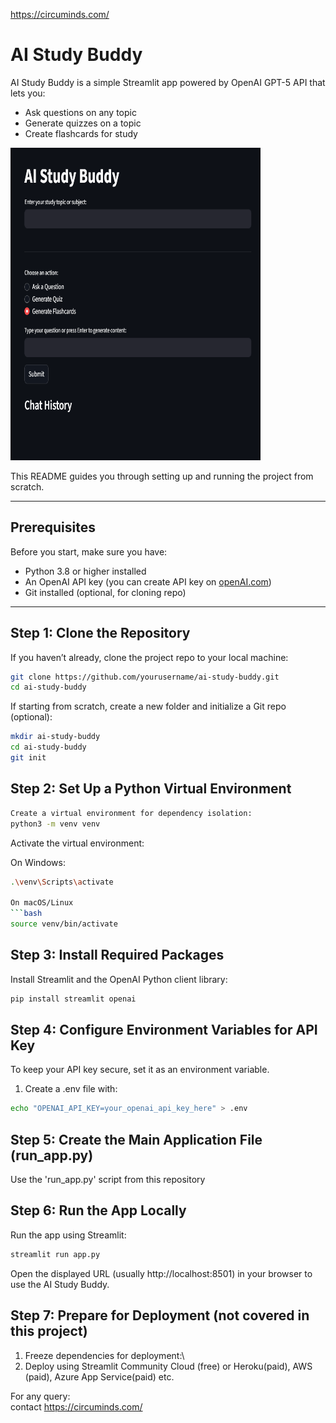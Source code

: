 https://circuminds.com/

# AI Study Buddy

AI Study Buddy is a simple Streamlit app powered by OpenAI GPT-5 API that lets you:

- Ask questions on any topic  
- Generate quizzes on a topic  
- Create flashcards for study
<img width="400" height="500" alt="image" src="/ref/endpoint.png" />


This README guides you through setting up and running the project from scratch.

---

## Prerequisites

Before you start, make sure you have:

- Python 3.8 or higher installed  
- An OpenAI API key (you can create API key on [openAI.com](https://openai.com/))  
- Git installed (optional, for cloning repo)  

---

## Step 1: Clone the Repository

If you haven’t already, clone the project repo to your local machine:

```bash
git clone https://github.com/yourusername/ai-study-buddy.git
cd ai-study-buddy
```

If starting from scratch, create a new folder and initialize a Git repo (optional):

```bash
mkdir ai-study-buddy
cd ai-study-buddy
git init
```

## Step 2: Set Up a Python Virtual Environment

```bash
Create a virtual environment for dependency isolation:
python3 -m venv venv
```

Activate the virtual environment: <br>

On Windows:
```bash
.\venv\Scripts\activate

On macOS/Linux
```bash
source venv/bin/activate
```

## Step 3: Install Required Packages
Install Streamlit and the OpenAI Python client library:

```bash
pip install streamlit openai
```

## Step 4: Configure Environment Variables for API Key
To keep your API key secure, set it as an environment variable.
1. Create a .env file with:
   
```bash
echo "OPENAI_API_KEY=your_openai_api_key_here" > .env
```

## Step 5: Create the Main Application File (run_app.py)
Use the 'run_app.py' script from this repository

## Step 6: Run the App Locally
Run the app using Streamlit:

```bash
streamlit run app.py

```
Open the displayed URL (usually http://localhost:8501) in your browser to use the AI Study Buddy.

## Step 7: Prepare for Deployment (not covered in this project)
1. Freeze dependencies for deployment:\
2. Deploy using Streamlit Community Cloud (free) or Heroku(paid), AWS (paid), Azure App Service(paid) etc.


For any query: <br>
contact https://circuminds.com/ 

